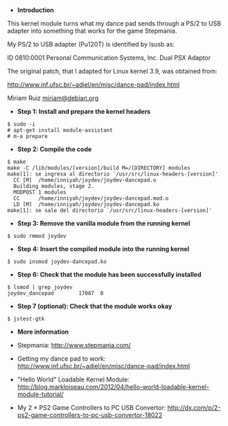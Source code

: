 * **Introduction**

This kernel module turns what my dance pad sends through a PS/2 to USB adapter into something that works for the game Stepmania.

My PS/2 to USB adapter (Pu120T) is identified by lsusb as:

ID 0810:0001 Personal Communication Systems, Inc. Dual PSX Adaptor

The original patch, that I adapted for Linux kernel 3.9, was obtained from:

http://www.inf.ufsc.br/~adiel/en/misc/dance-pad/index.html

Miriam Ruiz <miriam@debian.org>


* **Step 1: Install and prepare the kernel headers**

```
$ sudo -i
# apt-get install module-assistant
# m-a prepare
```

* **Step 2: Compile the code**

```
$ make
make -C /lib/modules/[version]/build M=/[DIRECTORY] modules
make[1]: se ingresa al directorio `/usr/src/linux-headers-[version]'
  CC [M]  /home/inniyah/joydev/joydev-dancepad.o
  Building modules, stage 2.
  MODPOST 1 modules
  CC      /home/inniyah/joydev/joydev-dancepad.mod.o
  LD [M]  /home/inniyah/joydev/joydev-dancepad.ko
make[1]: se sale del directorio `/usr/src/linux-headers-[version]'
```

* **Step 3: Remove the vanilla module from the running kernel**

```
$ sudo rmmod joydev
```

* **Step 4: Insert the compiled module into the running kernel**

```
$ sudo insmod joydev-dancepad.ko
```

* **Step 6: Check that the module has been successfully installed**

```
$ lsmod | grep joydev
joydev_dancepad        17087  0 
```

* **Step 7 (optional): Check that the module works okay**

```
$ jstest-gtk 
```

* **More information**

 - Stepmania: http://www.stepmania.com/

 - Getting my dance pad to work: http://www.inf.ufsc.br/~adiel/en/misc/dance-pad/index.html

 - "Hello World" Loadable Kernel Module: http://blog.markloiseau.com/2012/04/hello-world-loadable-kernel-module-tutorial/

 - My 2 * PS2 Game Controllers to PC USB Convertor: http://dx.com/p/2-ps2-game-controllers-to-pc-usb-convertor-18022
